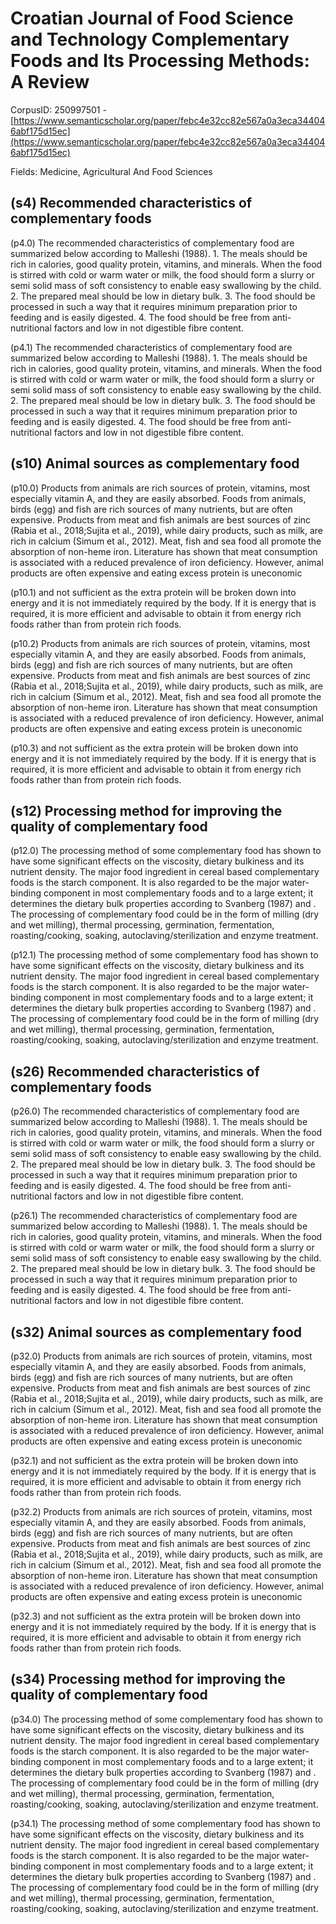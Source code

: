 # Croatian Journal of Food Science and Technology Complementary Foods and Its Processing Methods: A Review

CorpusID: 250997501 - [https://www.semanticscholar.org/paper/febc4e32cc82e567a0a3eca344046abf175d15ec](https://www.semanticscholar.org/paper/febc4e32cc82e567a0a3eca344046abf175d15ec)

Fields: Medicine, Agricultural And Food Sciences

## (s4) Recommended characteristics of complementary foods
(p4.0) The recommended characteristics of complementary food are summarized below according to Malleshi (1988). 1. The meals should be rich in calories, good quality protein, vitamins, and minerals. When the food is stirred with cold or warm water or milk, the food should form a slurry or semi solid mass of soft consistency to enable easy swallowing by the child. 2. The prepared meal should be low in dietary bulk. 3. The food should be processed in such a way that it requires minimum preparation prior to feeding and is easily digested. 4. The food should be free from anti-nutritional factors and low in not digestible fibre content.

(p4.1) The recommended characteristics of complementary food are summarized below according to Malleshi (1988). 1. The meals should be rich in calories, good quality protein, vitamins, and minerals. When the food is stirred with cold or warm water or milk, the food should form a slurry or semi solid mass of soft consistency to enable easy swallowing by the child. 2. The prepared meal should be low in dietary bulk. 3. The food should be processed in such a way that it requires minimum preparation prior to feeding and is easily digested. 4. The food should be free from anti-nutritional factors and low in not digestible fibre content.
## (s10) Animal sources as complementary food
(p10.0) Products from animals are rich sources of protein, vitamins, most especially vitamin A, and they are easily absorbed. Foods from animals, birds (egg) and fish are rich sources of many nutrients, but are often expensive. Products from meat and fish animals are best sources of zinc (Rabia et al., 2018;Sujita et al., 2019), while dairy products, such as milk, are rich in calcium (Simum et al., 2012). Meat, fish and sea food all promote the absorption of non-heme iron. Literature has shown that meat consumption is associated with a reduced prevalence of iron deficiency. However, animal products are often expensive and eating excess protein is uneconomic

(p10.1) and not sufficient as the extra protein will be broken down into energy and it is not immediately required by the body. If it is energy that is required, it is more efficient and advisable to obtain it from energy rich foods rather than from protein rich foods.

(p10.2) Products from animals are rich sources of protein, vitamins, most especially vitamin A, and they are easily absorbed. Foods from animals, birds (egg) and fish are rich sources of many nutrients, but are often expensive. Products from meat and fish animals are best sources of zinc (Rabia et al., 2018;Sujita et al., 2019), while dairy products, such as milk, are rich in calcium (Simum et al., 2012). Meat, fish and sea food all promote the absorption of non-heme iron. Literature has shown that meat consumption is associated with a reduced prevalence of iron deficiency. However, animal products are often expensive and eating excess protein is uneconomic

(p10.3) and not sufficient as the extra protein will be broken down into energy and it is not immediately required by the body. If it is energy that is required, it is more efficient and advisable to obtain it from energy rich foods rather than from protein rich foods.
## (s12) Processing method for improving the quality of complementary food
(p12.0) The processing method of some complementary food has shown to have some significant effects on the viscosity, dietary bulkiness and its nutrient density. The major food ingredient in cereal based complementary foods is the starch component. It is also regarded to be the major water-binding component in most complementary foods and to a large extent; it determines the dietary bulk properties according to Svanberg (1987) and . The processing of complementary food could be in the form of milling (dry and wet milling), thermal processing, germination, fermentation, roasting/cooking, soaking, autoclaving/sterilization and enzyme treatment.

(p12.1) The processing method of some complementary food has shown to have some significant effects on the viscosity, dietary bulkiness and its nutrient density. The major food ingredient in cereal based complementary foods is the starch component. It is also regarded to be the major water-binding component in most complementary foods and to a large extent; it determines the dietary bulk properties according to Svanberg (1987) and . The processing of complementary food could be in the form of milling (dry and wet milling), thermal processing, germination, fermentation, roasting/cooking, soaking, autoclaving/sterilization and enzyme treatment.
## (s26) Recommended characteristics of complementary foods
(p26.0) The recommended characteristics of complementary food are summarized below according to Malleshi (1988). 1. The meals should be rich in calories, good quality protein, vitamins, and minerals. When the food is stirred with cold or warm water or milk, the food should form a slurry or semi solid mass of soft consistency to enable easy swallowing by the child. 2. The prepared meal should be low in dietary bulk. 3. The food should be processed in such a way that it requires minimum preparation prior to feeding and is easily digested. 4. The food should be free from anti-nutritional factors and low in not digestible fibre content.

(p26.1) The recommended characteristics of complementary food are summarized below according to Malleshi (1988). 1. The meals should be rich in calories, good quality protein, vitamins, and minerals. When the food is stirred with cold or warm water or milk, the food should form a slurry or semi solid mass of soft consistency to enable easy swallowing by the child. 2. The prepared meal should be low in dietary bulk. 3. The food should be processed in such a way that it requires minimum preparation prior to feeding and is easily digested. 4. The food should be free from anti-nutritional factors and low in not digestible fibre content.
## (s32) Animal sources as complementary food
(p32.0) Products from animals are rich sources of protein, vitamins, most especially vitamin A, and they are easily absorbed. Foods from animals, birds (egg) and fish are rich sources of many nutrients, but are often expensive. Products from meat and fish animals are best sources of zinc (Rabia et al., 2018;Sujita et al., 2019), while dairy products, such as milk, are rich in calcium (Simum et al., 2012). Meat, fish and sea food all promote the absorption of non-heme iron. Literature has shown that meat consumption is associated with a reduced prevalence of iron deficiency. However, animal products are often expensive and eating excess protein is uneconomic

(p32.1) and not sufficient as the extra protein will be broken down into energy and it is not immediately required by the body. If it is energy that is required, it is more efficient and advisable to obtain it from energy rich foods rather than from protein rich foods.

(p32.2) Products from animals are rich sources of protein, vitamins, most especially vitamin A, and they are easily absorbed. Foods from animals, birds (egg) and fish are rich sources of many nutrients, but are often expensive. Products from meat and fish animals are best sources of zinc (Rabia et al., 2018;Sujita et al., 2019), while dairy products, such as milk, are rich in calcium (Simum et al., 2012). Meat, fish and sea food all promote the absorption of non-heme iron. Literature has shown that meat consumption is associated with a reduced prevalence of iron deficiency. However, animal products are often expensive and eating excess protein is uneconomic

(p32.3) and not sufficient as the extra protein will be broken down into energy and it is not immediately required by the body. If it is energy that is required, it is more efficient and advisable to obtain it from energy rich foods rather than from protein rich foods.
## (s34) Processing method for improving the quality of complementary food
(p34.0) The processing method of some complementary food has shown to have some significant effects on the viscosity, dietary bulkiness and its nutrient density. The major food ingredient in cereal based complementary foods is the starch component. It is also regarded to be the major water-binding component in most complementary foods and to a large extent; it determines the dietary bulk properties according to Svanberg (1987) and . The processing of complementary food could be in the form of milling (dry and wet milling), thermal processing, germination, fermentation, roasting/cooking, soaking, autoclaving/sterilization and enzyme treatment.

(p34.1) The processing method of some complementary food has shown to have some significant effects on the viscosity, dietary bulkiness and its nutrient density. The major food ingredient in cereal based complementary foods is the starch component. It is also regarded to be the major water-binding component in most complementary foods and to a large extent; it determines the dietary bulk properties according to Svanberg (1987) and . The processing of complementary food could be in the form of milling (dry and wet milling), thermal processing, germination, fermentation, roasting/cooking, soaking, autoclaving/sterilization and enzyme treatment.
